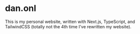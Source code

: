 # dan.onl

This is my personal website, written with Next.js, TypeScript, and TailwindCSS (totally not the 4th time I've rewritten my website).
